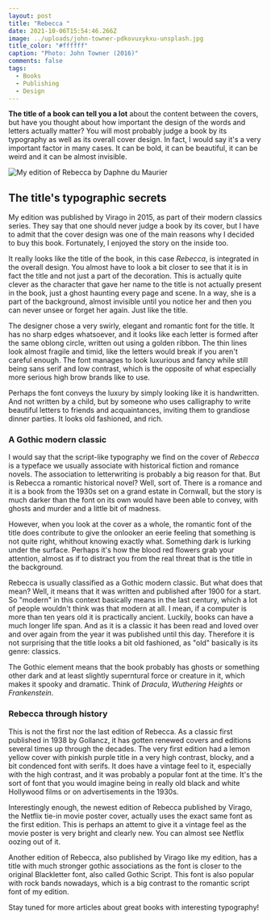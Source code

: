 ```yaml
---
layout: post
title: "Rebecca "
date: 2021-10-06T15:54:46.266Z
image: ../uploads/john-towner-pdkovuxykxu-unsplash.jpg
title_color: "#ffffff"
caption: "Photo: John Towner (2016)"
comments: false
tags:
  - Books
  - Publishing
  - Design
---
```

**The title of a book can tell you a lot** about the content between the covers, but have you thought about how important the design of the words and letters actually matter? You will most probably judge a book by its typography as well as its overall cover design. In fact, I would say it's a very important factor in many cases. It can be bold, it can be beautiful, it can be weird and it can be almost invisible. 



![My edition of Rebecca by Daphne du Maurier](../uploads/img_2384.jpg "My copy of Rebecca by Daphne du Maurier")

## The title's typographic secrets

My edition was published by Virago in 2015, as part of their modern classics series. They say that one should never judge a book by its cover, but I have to admit that the cover design was one of the main reasons why I decided to buy this book. Fortunately, I enjoyed the story on the inside too. 

It really looks like the title of the book, in this case *Rebecca*, is integrated in the overall design. You almost have to look a bit closer to see that it is in fact the title and not just a part of the decoration. This is actually quite clever as the character that gave her name to the title is not actually present in the book, just a ghost haunting every page and scene. In a way, she is a part of the background, almost invisible until you notice her and then you can never unsee or forget her again. Just like the title. 

The designer chose a very swirly, elegant and romantic font for the title. It has no sharp edges whatsoever, and it looks like each letter is formed after the same oblong circle, written out using a golden ribbon. The thin lines look almost fragile and timid, like the letters would break if you aren't careful enough. The font manages to look luxurious and fancy while still being sans serif and low contrast, which is the opposite of what especially more serious high brow brands like to use. 

Perhaps the font conveys the luxury by simply looking like it is handwritten. And not written by a child, but by someone who uses calligraphy to write beautiful letters to friends and acquaintances, inviting them to grandiose dinner parties. It looks old fashioned, and rich. 

### A Gothic modern classic

I would say that the script-like typography we find on the cover of *Rebecca* is a typeface we usually associate with historical fiction and romance novels. The association to letterwriting is probably a big reason for that. But is Rebecca a romantic historical novel? Well, sort of. There is a romance and it is a book from the 1930s set on a grand estate in Cornwall, but the story is much darker than the font on its own would have been able to convey, with ghosts and murder and a little bit of madness. 

However, when you look at the cover as a whole, the romantic font of the title does contribute to give the onlooker an eerie feeling that something is not quite right, whithout knowing exactly what. Something dark is lurking under the surface. Perhaps it's how the blood red flowers grab your attention, almost as if to distract you from the real threat that is the title in the background. 

Rebecca is usually classified as a Gothic modern classic. But what does that mean? Well, it means that it was written and published after 1900 for a start. So "modern" in this context basically means in the last century, which a lot of people wouldn't think was that modern at all. I mean, if a computer is more than ten years old it is practically ancient. Luckily, books can have a much longer life span. And as it is a classic it has been read and loved over and over again from the year it was published until this day. Therefore it is not surprising that the title looks a bit old fashioned, as "old" basically is its genre: classics. 

The Gothic element means that the book probably has ghosts or something other dark and at least slightly superntural force or creature in it, which makes it spooky and dramatic. Think of *Dracula*, *Wuthering Heights* or *Frankenstein*. 

### Rebecca through history

This is not the first nor the last edition of Rebecca. As a classic first published in 1938 by Gollancz, it has gotten renewed covers and editions several times up through the decades. The very first edition had a lemon yellow cover with pinkish purple title in a very high contrast, blocky, and a bit condenced font with serifs. It does have a vintage feel to it, especially with the high contrast, and it was probably a popular font at the time. It's the sort of font that you would imagine being in really old black and white Hollywood films or on advertisements in the 1930s. 

Interestingly enough, the newest edition of Rebecca published by Virago, the Netflix tie-in movie poster cover, actually uses the exact same font as the first edition. This is perhaps an attemt to give it a vintage feel as the movie poster is very bright and clearly new. You can almost see Netflix oozing out of it. 

Another edition of Rebecca, also published by Virago like my edition, has a title with much stronger gothic associations as the font is closer to the original Blackletter font, also called Gothic Script. This font is also popular with rock bands nowadays, which is a big contrast to the romantic script font of my edition. 

Stay tuned for more articles about great books with interesting typography!